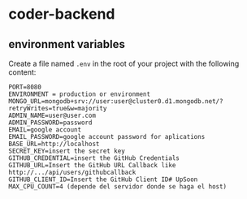 # coder-backend

## environment variables

Create a file named `.env` in the root of your project with the following content:

```dotenv
PORT=8080
ENVIRONMENT = production or environment
MONGO_URL=mongodb+srv://user:user@cluster0.d1.mongodb.net/?retryWrites=true&w=majority
ADMIN_NAME=user@user.com
ADMIN_PASSWORD=password
EMAIL=google account
EMAIL_PASSWORD=google account password for aplications
BASE_URL=http://localhost
SECRET_KEY=insert the secret key
GITHUB_CREDENTIAL=insert the GitHub Credentials
GITHUB_URL=Insert the GitHub URL Callback like http://.../api/users/githubcallback
GITHUB_CLIENT_ID=Insert the GitHub Client ID# UpSoon
MAX_CPU_COUNT=4 (depende del servidor donde se haga el host)
